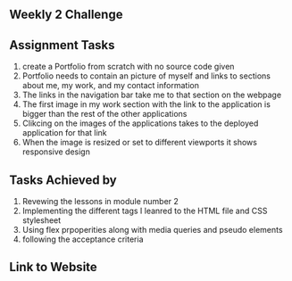 ## Weekly 2 Challenge

## Assignment Tasks
1. create a Portfolio from scratch with no source code given
2. Portfolio needs to contain an picture of myself and links to sections about me, my work, and my contact information
3. The links in the navigation bar take me to that section on the webpage
4. The first image in my work section with the link to the application is bigger than the rest of the other applications
5. Clikcing on the images of the applications takes to the deployed application for that link
6. When the image is resized or set to different viewports it shows responsive design

## Tasks Achieved by
1. Revewing the lessons in module number 2
2. Implementing the different tags I leanred to the HTML file and CSS stylesheet
3. Using flex prpoperities along with media queries and pseudo elements
4. following the acceptance criteria

## Link to Website
